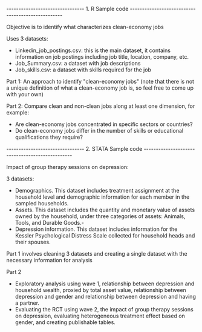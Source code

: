 
-------------------------------- 1. R Sample code --------------------------------------------------


Objective is to identify what characterizes clean-economy jobs

Uses 3 datasets:
- Linkedin_job_postings.csv: this is the main dataset, it contains information on job postings including job title, location, company, etc.
- Job_Summary.csv: a dataset with job descriptions
- Job_skills.csv: a dataset with skills required for the job

Part 1: An approach to identify "clean-economy jobs" (note that there is not a unique definition of what a clean-economy job is, so feel free to come up with your own)

Part 2: Compare clean and non-clean jobs along at least one dimension, for example:
- Are clean-economy jobs concentrated in specific sectors or countries?
- Do clean-economy jobs differ in the number of skills or educational qualifications they require?

  
-------------------------------- 2. STATA Sample code ------------------------------------------------

Impact of group therapy sessions on depression:

3 datasets:
- Demographics. This dataset includes treatment assignment at the household level and demographic information for each member in the sampled households.
- Assets. This dataset includes the quantity and monetary value of assets owned by the household, under three categories of assets: Animals, Tools, and Durable Goods.-
-  Depression information. This dataset includes information for the Kessler Psychological Distress Scale collected for household heads and their spouses.
      
Part 1 involves cleaning 3 datasets and creating a single dataset with the necessary information for analysis

Part 2 
- Exploratory analysis using wave 1, relationship between depression and household wealth, proxied by total asset value, relationship between depression and gender and relationship between depression and having a partner.
- Evaluating the RCT using wave 2, the impact of group therapy sessions on depression, evaluating heterogeneous treatment effect based on gender, and creating publishable tables.
      

